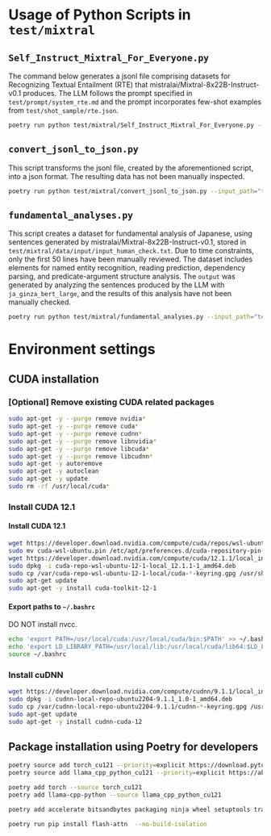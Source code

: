 # Usage of Python Scripts in `test/mixtral`

## `Self_Instruct_Mixtral_For_Everyone.py`

The command below generates a jsonl file comprising datasets for Recognizing Textual Entailment (RTE) that mistralai/Mixtral-8x22B-Instruct-v0.1 produces. The LLM follows the prompt specified in `test/prompt/system_rte.md` and the prompt incorporates few-shot examples from `test/shot_sample/rte.json`.

```bash
poetry run python test/mixtral/Self_Instruct_Mixtral_For_Everyone.py --api_path="confidential/.env.local" --prompt_path="test/prompt/system_rte.md" --shot_sample_path="test/shot_sample/rte.json" --n_loop=100 --max_tokens=20000
```

## `convert_jsonl_to_json.py`

This script transforms the jsonl file, created by the aforementioned script, into a json format. The resulting data has not been manually inspected.

```bash
poetry run python test/mixtral/convert_jsonl_to_json.py --input_path="test/mixtral/data/output/generated_data_2024-05-22_14-25-39.jsonl"
```

## `fundamental_analyses.py`

This script creates a dataset for fundamental analysis of Japanese, using sentences generated by mistralai/Mixtral-8x22B-Instruct-v0.1, stored in `test/mixtral/data/input/input_human_check.txt`. Due to time constraints, only the first 50 lines have been manually reviewed. The dataset includes elements for named entity recognition, reading prediction, dependency parsing, and predicate-argument structure analysis. The `output` was generated by analyzing the sentences produced by the LLM with `ja_ginza_bert_large`, and the results of this analysis have not been manually checked.

```bash
poetry run python test/mixtral/fundamental_analyses.py --input_path="test/mixtral/data/input/input_human_check.txt"
```


# Environment settings

## CUDA installation

### [Optional] Remove existing CUDA related packages

```bash
sudo apt-get -y --purge remove nvidia*
sudo apt-get -y --purge remove cuda*
sudo apt-get -y --purge remove cudnn*
sudo apt-get -y --purge remove libnvidia*
sudo apt-get -y --purge remove libcuda*
sudo apt-get -y --purge remove libcudnn*
sudo apt-get -y autoremove
sudo apt-get -y autoclean
sudo apt-get -y update
sudo rm -rf /usr/local/cuda*
```

### Install CUDA 12.1

#### Install CUDA 12.1

```bash
wget https://developer.download.nvidia.com/compute/cuda/repos/wsl-ubuntu/x86_64/cuda-wsl-ubuntu.pin
sudo mv cuda-wsl-ubuntu.pin /etc/apt/preferences.d/cuda-repository-pin-600
wget https://developer.download.nvidia.com/compute/cuda/12.1.1/local_installers/cuda-repo-wsl-ubuntu-12-1-local_12.1.1-1_amd64.deb
sudo dpkg -i cuda-repo-wsl-ubuntu-12-1-local_12.1.1-1_amd64.deb
sudo cp /var/cuda-repo-wsl-ubuntu-12-1-local/cuda-*-keyring.gpg /usr/share/keyrings/
sudo apt-get update
sudo apt-get -y install cuda-toolkit-12-1
```

#### Export paths to `~/.bashrc`

DO NOT install nvcc. 

```bash
echo 'export PATH=/usr/local/cuda:/usr/local/cuda/bin:$PATH' >> ~/.bashrc
echo 'export LD_LIBRARY_PATH=/usr/local/lib:/usr/local/cuda/lib64:$LD_LIBRARY_PATH' >> ~/.bashrc
source ~/.bashrc
```

### Install cuDNN

```bash
wget https://developer.download.nvidia.com/compute/cudnn/9.1.1/local_installers/cudnn-local-repo-ubuntu2204-9.1.1_1.0-1_amd64.deb
sudo dpkg -i cudnn-local-repo-ubuntu2204-9.1.1_1.0-1_amd64.deb
sudo cp /var/cudnn-local-repo-ubuntu2204-9.1.1/cudnn-*-keyring.gpg /usr/share/keyrings/
sudo apt-get update
sudo apt-get -y install cudnn-cuda-12
```

## Package installation using Poetry for developers

```bash
poetry source add torch_cu121 --priority=explicit https://download.pytorch.org/whl/cu121
poetry source add llama_cpp_python_cu121 --priority=explicit https://abetlen.github.io/llama-cpp-python/whl/cu121

poetry add torch --source torch_cu121
poetry add llama-cpp-python --source llama_cpp_python_cu121

poetry add accelerate bitsandbytes packaging ninja wheel setuptools transformers prompt2model

poetry run pip install flash-attn  --no-build-isolation
```